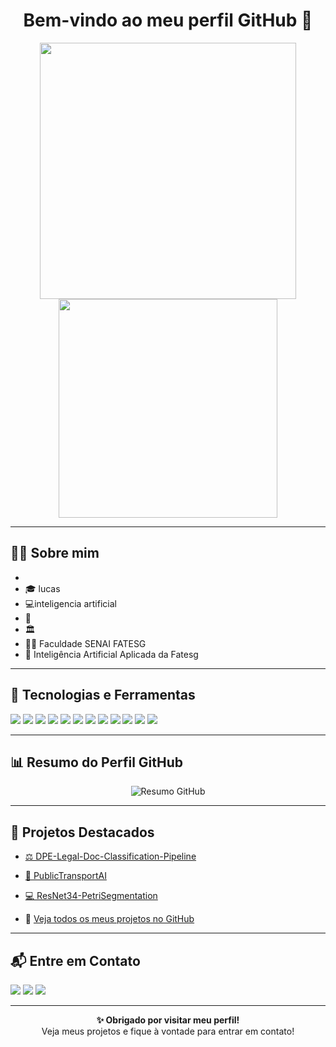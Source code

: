 <h1 align="center">Bem-vindo ao meu perfil GitHub 👋</h1>

<p align="center">
  <img src="https://github-readme-stats.vercel.app/api?username=Willgnner-Santos&show_icons=true&theme=dracula" width="410"/>
  <img src="https://github-readme-stats.vercel.app/api/top-langs/?username=Willgnner-Santos&layout=compact&theme=dracula" width="350"/>
</p>

---

## 🙋‍♂️ Sobre mim

-   
- 🎓 lucas 
- 💻inteligencia artificial  
- 📂 
- 🏛️ 
- 👨‍🏫  Faculdade SENAI FATESG  
- 🔬 Inteligência Artificial Aplicada  da Fatesg

---

## 🚀 Tecnologias e Ferramentas

<p>
  <!-- Linguagens e Frameworks -->
  <img src="https://img.shields.io/badge/Python-3670A0?style=for-the-badge&logo=python&logoColor=ffdd54"/>
  <img src="https://img.shields.io/badge/Flask-000000?style=for-the-badge&logo=flask&logoColor=white"/>

  <!-- Inteligência Artificial e Ciência de Dados -->
  <img src="https://img.shields.io/badge/Ciência%20de%20Dados-FF1493?style=for-the-badge&logo=pandas&logoColor=white"/>
  <img src="https://img.shields.io/badge/Mineração%20de%20Dados-8B0000?style=for-the-badge&logoColor=white"/>
  <img src="https://img.shields.io/badge/Machine%20Learning-0A66C2?style=for-the-badge&logo=scikit-learn&logoColor=white"/>
  <img src="https://img.shields.io/badge/Deep%20Learning-FF6F00?style=for-the-badge&logo=tensorflow&logoColor=white"/>
  <img src="https://img.shields.io/badge/IA%20Generativa-4B0082?style=for-the-badge&logo=openai&logoColor=white"/>
  <img src="https://img.shields.io/badge/PLN-006400?style=for-the-badge&logo=spacy&logoColor=white"/>
  <img src="https://img.shields.io/badge/LLMs-6A5ACD?style=for-the-badge&logo=llama&logoColor=white"/>
 
  <!-- Business Intelligence e Visualização -->
  <img src="https://img.shields.io/badge/Business%20Intelligence-1E90FF?style=for-the-badge&logo=tableau&logoColor=white"/>
  <img src="https://img.shields.io/badge/Power%20BI-F2C811?style=for-the-badge&logo=powerbi&logoColor=black"/>
  <img src="https://img.shields.io/badge/Qlik%20Sense-009846?style=for-the-badge&logo=qlik&logoColor=white"/>
  
</p>

---

## 📊 Resumo do Perfil GitHub

<p align="center">
  <img src="https://github-profile-summary-cards.vercel.app/api/cards/profile-details?username=Willgnner-Santos&theme=2077" alt="Resumo GitHub"/>
</p>

---

## 📂 Projetos Destacados

- [⚖️ DPE-Legal-Doc-Classification-Pipeline](https://github.com/Willgnner-Santos/DPE-Legal-Doc-Classification-Pipeline)  
- [🚌 PublicTransportAI](https://github.com/Willgnner-Santos/PublicTransportAI)
- [💻 ResNet34-PetriSegmentation](https://github.com/Willgnner-Santos/ResNet34-PetriSegmentation)

- 🔗 [Veja todos os meus projetos no GitHub](https://github.com/Willgnner-Santos?tab=repositories)

---

## 📬 Entre em Contato

<p>
  <a href="https://www.linkedin.com/in/willgnner-ferreira-santos-20bb6a17a"><img src="https://img.shields.io/badge/-LinkedIn-0077B5?style=for-the-badge&logo=linkedin&logoColor=white"/></a>
  <a href="mailto:eng.willgnner@gmail.com"><img src="https://img.shields.io/badge/-Email-D14836?style=for-the-badge&logo=gmail&logoColor=white"/></a>
  <a href="https://www.instagram.com/willgnner/"><img src="https://img.shields.io/badge/-Instagram-E4405F?style=for-the-badge&logo=instagram&logoColor=white"/></a>
</p>

---
<p align="center">
  <strong>✨ Obrigado por visitar meu perfil!</strong><br/>
  Veja meus projetos e fique à vontade para entrar em contato!
</p>
